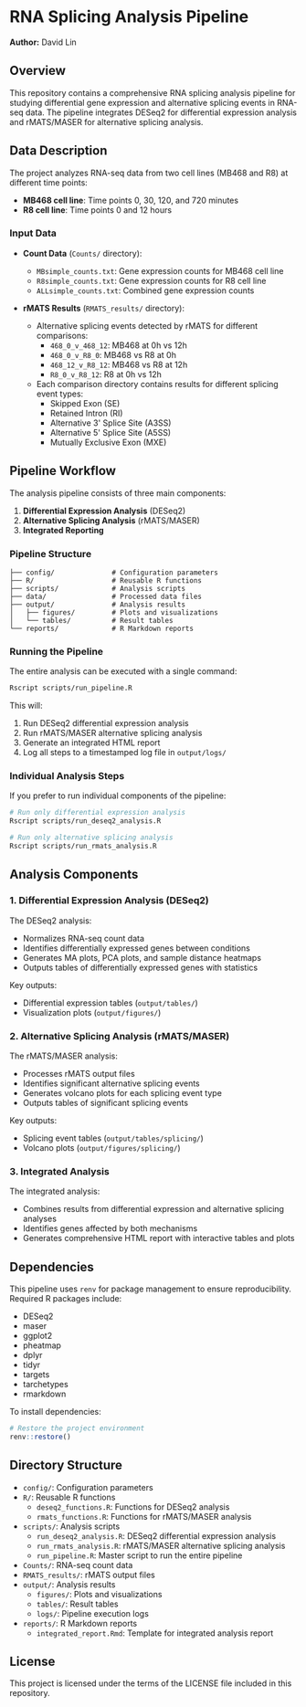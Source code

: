 # RNA Splicing Analysis Pipeline

**Author:** David Lin  

## Overview

This repository contains a comprehensive RNA splicing analysis pipeline for studying differential gene expression and alternative splicing events in RNA-seq data. The pipeline integrates DESeq2 for differential expression analysis and rMATS/MASER for alternative splicing analysis.

## Data Description

The project analyzes RNA-seq data from two cell lines (MB468 and R8) at different time points:

- **MB468 cell line**: Time points 0, 30, 120, and 720 minutes
- **R8 cell line**: Time points 0 and 12 hours

### Input Data

- **Count Data** (`Counts/` directory):
  - `MBsimple_counts.txt`: Gene expression counts for MB468 cell line
  - `R8simple_counts.txt`: Gene expression counts for R8 cell line
  - `ALLsimple_counts.txt`: Combined gene expression counts

- **rMATS Results** (`RMATS_results/` directory):
  - Alternative splicing events detected by rMATS for different comparisons:
    - `468_0_v_468_12`: MB468 at 0h vs 12h
    - `468_0_v_R8_0`: MB468 vs R8 at 0h
    - `468_12_v_R8_12`: MB468 vs R8 at 12h
    - `R8_0_v_R8_12`: R8 at 0h vs 12h
  - Each comparison directory contains results for different splicing event types:
    - Skipped Exon (SE)
    - Retained Intron (RI)
    - Alternative 3' Splice Site (A3SS)
    - Alternative 5' Splice Site (A5SS)
    - Mutually Exclusive Exon (MXE)

## Pipeline Workflow

The analysis pipeline consists of three main components:

1. **Differential Expression Analysis** (DESeq2)
2. **Alternative Splicing Analysis** (rMATS/MASER)
3. **Integrated Reporting**

### Pipeline Structure

```
├── config/              # Configuration parameters
├── R/                   # Reusable R functions
├── scripts/             # Analysis scripts
├── data/                # Processed data files
├── output/              # Analysis results
│   ├── figures/         # Plots and visualizations
│   └── tables/          # Result tables
└── reports/             # R Markdown reports
```

### Running the Pipeline

The entire analysis can be executed with a single command:

```bash
Rscript scripts/run_pipeline.R
```

This will:
1. Run DESeq2 differential expression analysis
2. Run rMATS/MASER alternative splicing analysis
3. Generate an integrated HTML report
4. Log all steps to a timestamped log file in `output/logs/`

### Individual Analysis Steps

If you prefer to run individual components of the pipeline:

```bash
# Run only differential expression analysis
Rscript scripts/run_deseq2_analysis.R

# Run only alternative splicing analysis
Rscript scripts/run_rmats_analysis.R
```

## Analysis Components

### 1. Differential Expression Analysis (DESeq2)

The DESeq2 analysis:
- Normalizes RNA-seq count data
- Identifies differentially expressed genes between conditions
- Generates MA plots, PCA plots, and sample distance heatmaps
- Outputs tables of differentially expressed genes with statistics

Key outputs:
- Differential expression tables (`output/tables/`)
- Visualization plots (`output/figures/`)

### 2. Alternative Splicing Analysis (rMATS/MASER)

The rMATS/MASER analysis:
- Processes rMATS output files
- Identifies significant alternative splicing events
- Generates volcano plots for each splicing event type
- Outputs tables of significant splicing events

Key outputs:
- Splicing event tables (`output/tables/splicing/`)
- Volcano plots (`output/figures/splicing/`)

### 3. Integrated Analysis

The integrated analysis:
- Combines results from differential expression and alternative splicing analyses
- Identifies genes affected by both mechanisms
- Generates comprehensive HTML report with interactive tables and plots

## Dependencies

This pipeline uses `renv` for package management to ensure reproducibility. Required R packages include:

- DESeq2
- maser
- ggplot2
- pheatmap
- dplyr
- tidyr
- targets
- tarchetypes
- rmarkdown

To install dependencies:

```r
# Restore the project environment
renv::restore()
```

## Directory Structure

- `config/`: Configuration parameters
- `R/`: Reusable R functions
  - `deseq2_functions.R`: Functions for DESeq2 analysis
  - `rmats_functions.R`: Functions for rMATS/MASER analysis
- `scripts/`: Analysis scripts
  - `run_deseq2_analysis.R`: DESeq2 differential expression analysis
  - `run_rmats_analysis.R`: rMATS/MASER alternative splicing analysis
  - `run_pipeline.R`: Master script to run the entire pipeline
- `Counts/`: RNA-seq count data
- `RMATS_results/`: rMATS output files
- `output/`: Analysis results
  - `figures/`: Plots and visualizations
  - `tables/`: Result tables
  - `logs/`: Pipeline execution logs
- `reports/`: R Markdown reports
  - `integrated_report.Rmd`: Template for integrated analysis report

## License

This project is licensed under the terms of the LICENSE file included in this repository.